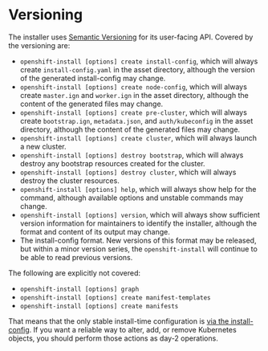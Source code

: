 # Versioning

The installer uses [Semantic Versioning][semver] for its user-facing API.
Covered by the versioning are:

* `openshift-install [options] create install-config`, which will always create `install-config.yaml` in the asset directory, although the version of the generated install-config may change.
* `openshift-install [options] create node-config`, which will always create `master.ign` and `worker.ign` in the asset directory, although the content of the generated files may change.
* `openshift-install [options] create pre-cluster`, which will always create `bootstrap.ign`, `metadata.json`, and `auth/kubeconfig` in the asset directory, although the content of the generated files may change.
* `openshift-install [options] create cluster`, which will always launch a new cluster.
* `openshift-install [options] destroy bootstrap`, which will always destroy any bootstrap resources created for the cluster.
* `openshift-install [options] destroy cluster`, which will always destroy the cluster resources.
* `openshift-install [options] help`, which will always show help for the command, although available options and unstable commands may change.
* `openshift-install [options] version`, which will always show sufficient version information for maintainers to identify the installer, although the format and content of its output may change.
* The install-config format.  New versions of this format may be released, but within a minor version series, the `openshift-install` will continue to be able to read previous versions.

The following are explicitly not covered:

* `openshift-install [options] graph`
* `openshift-install [options] create manifest-templates`
* `openshift-install [options] create manifests`

That means that the only stable install-time configuration is [via the install-config](overview.md#multiple-invocations).
If you want a reliable way to alter, add, or remove Kubernetes objects, you should perform those actions as day-2 operations.

[semver]: https://semver.org/spec/v2.0.0.html

